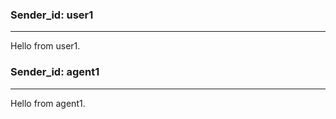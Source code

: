 ### **Sender_id:** user1

---

Hello from user1.


### **Sender_id:** agent1

---

Hello from agent1.


